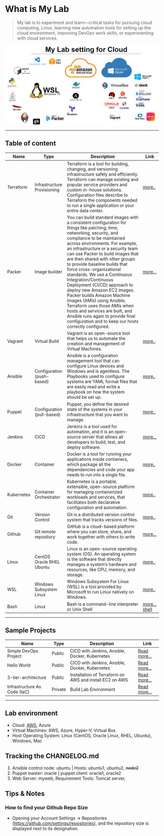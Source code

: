 
# What is  My Lab
> My lab is to experiment and learn—critical tasks for pursuing cloud computing, Linux, learning new automation tools for setting up the cloud environment, improving DevOps work skills, or experimenting with cloud services.

![Tools on WSL](wsl.PNG)

--- 
## Table of content  
| Name | Type | Description | Link | 
| ----------- | ----------- | ----------- | ----------- |
| Terraform | Infrastructure Provisioning | Terraform is a tool for building, changing, and versioning infrastructure safely and efficiently. Terraform can manage existing and popular service providers and custom in-house solutions. Configuration files describe to Terraform the components needed to run a single application or your entire data center. |[more..](https://github.com/dial2vincent/Terraform-Tutorial) |
| Packer | Image builder | You can build standard images with a consistent configuration for things like patching, time, networking, security, and compliance to be maintained across environments. For example, an infrastructure or a security team can use Packer to build images that are then shared with other groups to provide baseline builds that force cross-organizational standards. We use a Continuous Integration/Continuous Deployment (CI/CD) approach to deploy new Amazon EC2 images. Packer builds Amazon Machine Images (AMIs) using Ansible, Terraform uses those AMIs when hosts and services are built, and Ansible runs again to provide final configuration and to keep our hosts correctly configured.  | [more...](https://github.com/dial2vincent/lab/blob/master/content/packer.md) |
| Vagrant | Virtual Build | Vagrant is an open-source tool that helps us to automate the creation and management of Virtual Machines. |[more..](https://github.com/dial2vincent/lab/blob/master/content/vagrant.md) |
| Ansible | Configuration (push-based) | Ansible is a configuration management tool that can configure Linux devices and Windows and is agentless. The Playbooks used to configure systems are YAML format files that are easily read and write a playbook on how the system should be set up. |[more..](https://github.com/dial2vincent/lab/blob/master/content/ansible.md) |
| Puppet | Configuration (pull-based) | Puppet, you define the desired state of the systems in your infrastructure that you want to manage. | [more..](https://github.com/dial2vincent/lab/blob/master/content/puppet.md) |
| Jenkins | CICD | Jenkins is a tool used for automation, and it is an open-source server that allows all developers to build, test, and deploy software. | [more...](https://github.com/dial2vincent/Simple-DevOps-Project/tree/master/Jenkins) | 
| Docker | Container | Docker is a tool for running your applications inside containers, which package all the dependencies and code your app needs to run into a single file. | [more..](https://github.com/dial2vincent/lab/blob/master/content/docker.md) |
| Kubernetes | Container Orchestrator | Kubernetes is a portable, extensible, open-source platform for managing containerized workloads and services, that facilitates both declarative configuration and automation. |[more..](https://github.com/dial2vincent/lab/blob/master/content/k8s.md) |
| Git | Version Control | Git is a distributed version control system that tracks versions of files. | [more..](https://github.com/dial2vincent/lab/blob/master/content/git.md) |
| Github | Git remote repository | GitHub is a cloud-based platform where you can store, share, and work together with others to write code. |  [more...](https://github.com/dial2vincent/lab/blob/master/content/github.md) | 
| Linux | CentOS Oracle RHEL Ubuntu | Linux is an open-source operating system (OS). An operating system is the software that directly manages a system’s hardware and resources, like CPU, memory, and storage.  | [more..](https://github.com/dial2vincent/lab/blob/master/content/linux.md) |
| WSL | Windows Subsystem Linux | Windows Subsystem For Linux (WSL) is a tool provided by Microsoft to run Linux natively on Windows. | [more..](https://github.com/dial2vincent/lab/blob/master/content/wsl.md) |
| Bash | Linux | Bash is a command-line interpreter or Unix Shell |  [more...](https://github.com/dial2vincent/bash) [shell](https://github.com/dial2vincent/lab/blob/master/content/bash.md)| 
--- 
## Sample Projects
| Name | Type | Description | Link |
| ----------- | ----------- | ----------- | ----------- |
| Simple DevOps Project | Public | CICD with Jenkins, Ansible, Docker, Kubernetes | [Read more...](https://github.com/dial2vincent/Simple-DevOps-Project) | 
| Hello World | Public | CICD with Jenkins, Ansible, Docker, Kubernetes | [Read more...](https://github.com/dial2vincent/hello-world) | 
| 3-tier-architecture | Public | Installation of Terraform on AWS and install EC2 on AWS | [Read more...](https://github.com/dial2vincent/3-tier-architecture) |
| Infrastructure As Code (IaC) | Private | Build Lab Environment | [Read more...](https://github.com/dial2vincent/iac) |
--- 

## Lab environment 
- Cloud: [AWS](https://github.com/dial2vincent/lab/blob/master/content/aws.md), Azure
- Virtual Machines: AWS, Azure, Hyper-V, Virtual Box
- Host Operating System: Linux (CentOS, Oracle Linux, RHEL, Ubuntu), Windows, Mac


## Tracking the CHANGELOG.md
1. Ansible control node: ubuntu | Hosts: ubuntu1, ubuntu2, ~~node2~~
2. Puppet master: oracle | puppet client: oracle1, oracle2 
3. Web Server: myweb, Requirement Tools: Tomcat server,
  
## Tips & Notes
### How to find your Github Repo Size
- Opening your Account Settings → Repositories (https://github.com/settings/repositories), and the repository size is displayed next to its designation.
